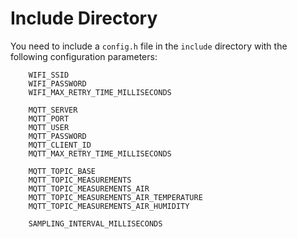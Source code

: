 # Include Directory

You need to include a `config.h` file in the `include` directory with the following configuration parameters:

```
    WIFI_SSID
    WIFI_PASSWORD
    WIFI_MAX_RETRY_TIME_MILLISECONDS

    MQTT_SERVER
    MQTT_PORT
    MQTT_USER
    MQTT_PASSWORD
    MQTT_CLIENT_ID
    MQTT_MAX_RETRY_TIME_MILLISECONDS
    
    MQTT_TOPIC_BASE
    MQTT_TOPIC_MEASUREMENTS
    MQTT_TOPIC_MEASUREMENTS_AIR
    MQTT_TOPIC_MEASUREMENTS_AIR_TEMPERATURE
    MQTT_TOPIC_MEASUREMENTS_AIR_HUMIDITY

    SAMPLING_INTERVAL_MILLISECONDS
```
